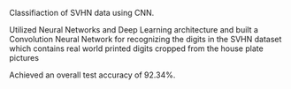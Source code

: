 Classifiaction of SVHN data using CNN.

Utilized Neural Networks and Deep Learning architecture and built a Convolution Neural Network for recognizing the digits in the SVHN dataset which contains real world printed digits cropped from the house plate pictures

Achieved an overall test accuracy of 92.34%.

